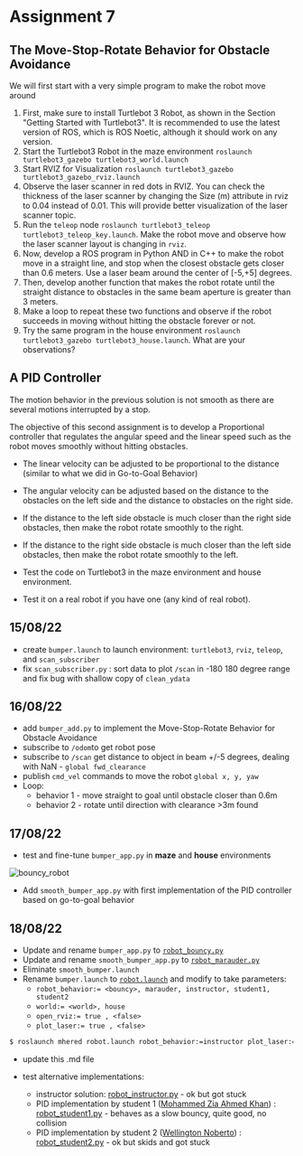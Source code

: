 # Assignment 7

## The Move-Stop-Rotate Behavior for Obstacle Avoidance

We will first start with a very simple program to make the robot move around 

1. First, make sure to install Turtlebot 3 Robot, as shown in the Section  "Getting Started with Turtlebot3". It is recommended to use the latest  version of ROS, which is ROS Noetic, although it should work on any  version. 
2. Start the Turtlebot3 Robot in the maze environment `roslaunch turtlebot3_gazebo turtlebot3_world.launch`
3. Start RVIZ for Visualization `roslaunch turtlebot3_gazebo turtlebot3_gazebo_rviz.launch`
4. Observe the laser scanner in red dots in RVIZ. You can check the thickness of  the laser scanner by changing the Size (m) attribute in rviz to 0.04  instead of 0.01. This will provide better visualization of the laser  scanner topic. 
5. Run the `teleop` node `roslaunch turtlebot3_teleop turtlebot3_teleop_key.launch`. Make the robot move and observe how the laser scanner layout is changing in `rviz`.
6. Now, develop a ROS program in Python AND in C++ to make the robot move in a straight line, and stop when the closest obstacle gets closer than 0.6 meters. Use a laser beam around the center of  [-5,+5] degrees. 
7. Then, develop another function that  makes the robot rotate until the straight distance to obstacles in the same beam aperture is greater than 3 meters. 
8. Make a loop to repeat these two functions and observe if the robot succeeds in moving without hitting the obstacle forever or not. 
9. Try the same program in the house environment `roslaunch turtlebot3_gazebo turtlebot3_house.launch`. What are your observations?

## A PID Controller

The motion behavior in the previous solution is not smooth as there are several motions interrupted by a stop.

The objective of this second assignment is to develop a Proportional  controller that regulates the angular speed and the linear speed such as the robot moves smoothly without hitting obstacles. 

- The linear velocity can be adjusted to be proportional to the distance (similar to what we did in Go-to-Goal Behavior)

- The angular velocity can be adjusted based on the distance to the obstacles on the left side and the distance to obstacles on the right side. 

- If the distance to the left side obstacle is much closer than the right  side obstacles, then make the robot rotate smoothly to the right.

- If the distance to the right side obstacle is much closer than the left  side obstacles, then make the robot rotate smoothly to the left.

- Test the code on Turtlebot3 in the maze environment and house environment. 

- Test it on a real robot if you have one (any kind of real robot).

  

## 15/08/22

* create `bumper.launch` to  launch environment: `turtlebot3`, `rviz`, `teleop`, and `scan_subscriber`
* fix `scan_subscriber.py` : sort data to plot `/scan` in -180 180 degree range and fix bug with shallow copy of `clean_ydata`

## 16/08/22

* add `bumper_add.py` to implement the Move-Stop-Rotate Behavior for Obstacle Avoidance 
* subscribe to `/odom`to get robot pose
* subscribe to `/scan` get distance to object in beam +/-5 degrees, dealing with NaN - `global fwd_clearance`
* publish `cmd_vel` commands to move the robot `global x, y, yaw`
* Loop:
  * behavior 1 - move straight to goal until obstacle closer than 0.6m
  * behavior 2 - rotate until direction with clearance >3m found 

## 17/08/22

* test and fine-tune `bumper_app.py` in **maze** and **house** environments

![bouncy_robot](assets/images/bouncy_robot.gif)

* Add `smooth_bumper_app.py` with first implementation of the PID controller based on go-to-goal behavior

## 18/08/22

* Update and rename `bumper_app.py` to [`robot_bouncy.py`](../src/mhered/src/robot_bouncy.py) 
* Update and rename `smooth_bumper_app.py` to [`robot_marauder.py`](../src/mhered/src/robot_marauder.py)
* Eliminate `smooth_bumper.launch`
* Rename `bumper.launch` to [`robot.launch`](../src/mhered/launch/robot.launch) and modify to take parameters:
  * `robot_behavior:= <bouncy>, marauder, instructor, student1, student2`
  * `world:= <world>, house`
  * `open_rviz:= true , <false>`
  * `plot_laser:= true , <false>`

```bash
$ roslaunch mhered robot.launch robot_behavior:=instructor plot_laser:=true
```

* update this .md file

* test alternative implementations:
  * instructor solution: [robot_instructor.py](../src/mhered/src/robot_marauder.py) - ok but got stuck
  * PID implementation by student 1 ([Mohammed Zia Ahmed Khan](https://www.udemy.com/user/mohammed-zia-ahmed-khan-2/)) : [robot_student1.py](../src/mhered/src/robot_student1.py) - behaves as a slow bouncy, quite good, no collision
  * PID implementation by student  2 ([Wellington Noberto](https://www.udemy.com/user/wellington-noberto/)) : [robot_student2.py](../src/mhered/src/robot_student2.py) - ok but skids and got stuck